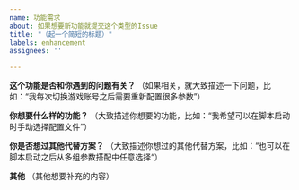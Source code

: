 ```yaml
---
name: 功能需求
about: 如果想要新功能就提交这个类型的Issue
title: "（起一个简短的标题）"
labels: enhancement
assignees: ''

---
```


**这个功能是否和你遇到的问题有关？**
（如果相关，就大致描述一下问题，比如：“我每次切换游戏账号之后需要重新配置很多参数”）

**你想要什么样的功能？**
（大致描述你想要的功能，比如：“我希望可以在脚本启动时手动选择配置文件”）

**你是否想过其他代替方案？**
（大致描述你想过的其他代替方案，比如：“也可以在脚本启动之后从多组参数搭配中任意选择“）

**其他**
（其他想要补充的内容）

